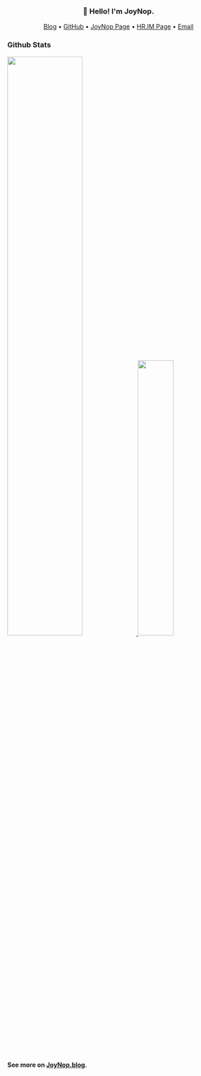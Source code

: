 <h3 align="center">👋 Hello! I'm JoyNop.</h3>

<p align="center">
  <a href="https://www.joynop.com">Blog</a> •
  <a href="https://github.com/joynop">GitHub</a> •
  <a href="https://www.joynop.xyz">JoyNop Page</a> •
  <a href="https://HR.IM">HR.IM Page</a> •
  <a href="mailto:MAIL@HR.IM">Email</a> 
<!--   <a href="https://gitee.com/">Gitee</a> • -->
<!--   <a href="https://t.me/">Telegram</a> -->
</p>

### Github Stats

<a href="https://github.com/joynop">
<img src="https://github-readme-stats.vercel.app/api?username=joynop&show_icons=true&layout=compact&count_private=true&hide_title=true&theme=default" style="width: 58%; max-width: 58%; min-width: 58%;"/>
<img src="https://github-readme-stats.vercel.app/api/top-langs/?username=joynop&layout=compact&count_private=true&theme=default" style="width: 40%; max-width: 40%; min-width: 40%;"/>
</a>

<!--  ### Blog Posts-->

<!--  Only the latest **5** articles are displayed here.-->

<!--START_SECTION:posts-->

<!--END_SECTION:posts-->

**See more on [JoyNop.blog](https://www.joynop.com).**
